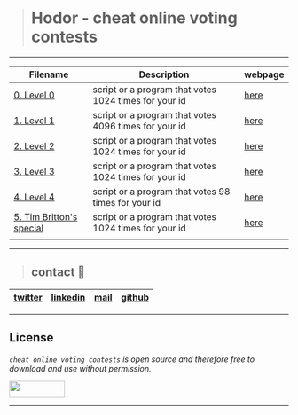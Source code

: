 > # Hodor - cheat online voting contests
---
| **Filename** | **Description** | **webpage**  |
|---|---|---|
| [0. Level 0](./level_0/test0.py)  | script or a program that votes 1024 times for your id  | [here](http://158.69.76.135/level0.php)  |
| [1. Level 1](./level_1/test1.py)  | script or a program that votes 4096 times for your id  | [here](http://158.69.76.135/level1.php)  |
| [2. Level 2](./level_2/test2.py)  | script or a program that votes 1024 times for your id  | [here](http://158.69.76.135/level2.php)  |
| [3. Level 3](./level_3/test3.py)  | script or a program that votes 1024 times for your id  | [here](http://158.69.76.135/level3.php)  |
| [4. Level 4](./level_4/test4.py)  | script or a program that votes 98 times for your id  | [here](http://158.69.76.135/level4.php)  |
| [5. Tim Britton's special](./level_5/test5.py)  | script or a program that votes 1024 times for your id  | [here](http://158.69.76.135/level5.php)  |
|   |   |   |

---
> ## contact 💬

| [twitter](https://twitter.com/RICARDO1470) | [linkedin](https://www.linkedin.com/in/ricardo-alfonso-camayo/) | [mail](1466@holbertonschool.com) | [github](https://github.com/ricardo1470/README/blob/master/README.md) |
|---|---|---|---|

---

## License
*`cheat online voting contests` is open source and therefore free to download and use without permission.*

<a href="url"><img src="https://www.holbertonschool.com/holberton-logo.png" align="middle" width="100" height="30"></a>

---
